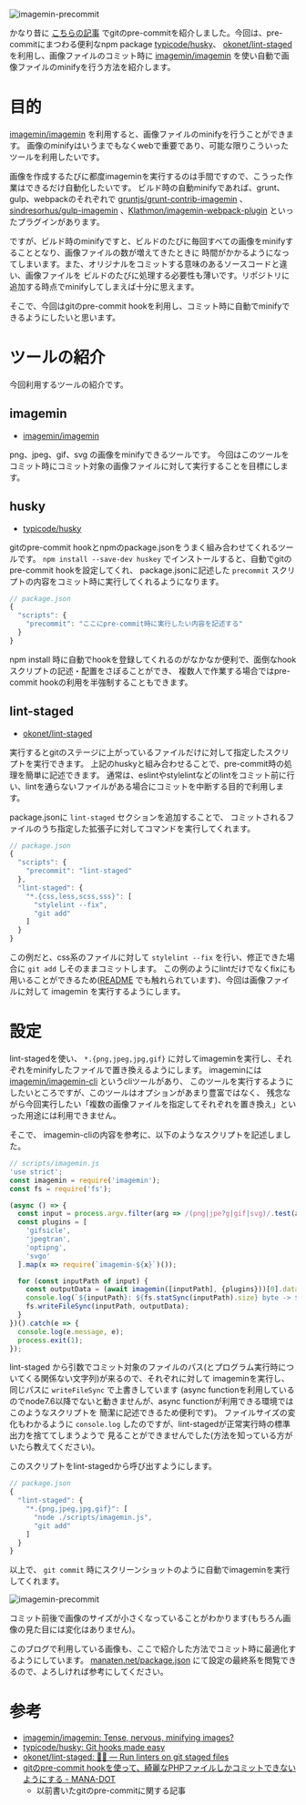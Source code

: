 <!--
title: husky + lint-stagedでgitのprecommit時にimageminを行い、minifyした画像のみコミットされるようにする
date:  2017-08-30 12:00
categories: [javascript,git]
-->

![imagemin-precommit](https://manaten.net/wp-content/uploads/2017/08/precommit-imagemin.png)

かなり昔に [こちらの記事](http://blog.manaten.net/entry/645)
でgitのpre-commitを紹介しました。今回は、pre-commitにまつわる便利なnpm package 
[typicode/husky](https://github.com/typicode/husky)、
[okonet/lint-staged](https://github.com/okonet/lint-staged)
を利用し、画像ファイルのコミット時に 
[imagemin/imagemin](https://github.com/imagemin/imagemin)
を使い自動で画像ファイルのminifyを行う方法を紹介します。

<!-- more -->

# 目的

[imagemin/imagemin](https://github.com/imagemin/imagemin) を利用すると、画像ファイルのminifyを行うことができます。
画像のminifyはいうまでもなくwebで重要であり、可能な限りこういったツールを利用したいです。

画像を作成するたびに都度imageminを実行するのは手間ですので、こうった作業はできるだけ自動化したいです。
ビルド時の自動minifyであれば、grunt、gulp、webpackのそれぞれで
[gruntjs/grunt-contrib-imagemin](https://github.com/gruntjs/grunt-contrib-imagemin)
、[sindresorhus/gulp-imagemin](https://github.com/sindresorhus/gulp-imagemin)
、[Klathmon/imagemin-webpack-plugin](https://github.com/Klathmon/imagemin-webpack-plugin)
といったプラグインがあります。

ですが、ビルド時のminifyですと、ビルドのたびに毎回すべての画像をminifyすることとなり、画像ファイルの数が増えてきたときに
時間がかかるようになってしまいます。また、オリジナルをコミットする意味のあるソースコードと違い、画像ファイルを
ビルドのたびに処理する必要性も薄いです。リポジトリに追加する時点でminifyしてしまえば十分に思えます。

そこで、今回はgitのpre-commit hookを利用し、コミット時に自動でminifyできるようにしたいと思います。

# ツールの紹介

今回利用するツールの紹介です。

## imagemin

- [imagemin/imagemin](https://github.com/imagemin/imagemin) 

png、jpeg、gif、svg の画像をminifyできるツールです。
今回はこのツールをコミット時にコミット対象の画像ファイルに対して実行することを目標にします。

## husky

- [typicode/husky](https://github.com/typicode/husky)

gitのpre-commit hookとnpmのpackage.jsonをうまく組み合わせてくれるツールです。
`npm install --save-dev huskey` でインストールすると、自動でgitのpre-commit hookを設定してくれ、
package.jsonに記述した `precommit` スクリプトの内容をコミット時に実行してくれるようになります。

```javascript
// package.json
{
  "scripts": {
    "precommit": "ここにpre-commit時に実行したい内容を記述する"
  }
}

```

npm install 時に自動でhookを登録してくれるのがなかなか便利で、面倒なhookスクリプトの記述・配置をさぼることができ、
複数人で作業する場合ではpre-commit hookの利用を半強制することもできます。

## lint-staged

- [okonet/lint-staged](https://github.com/okonet/lint-staged)

実行するとgitのステージに上がっているファイルだけに対して指定したスクリプトを実行できます。
上記のhuskyと組み合わせることで、pre-commit時の処理を簡単に記述できます。
通常は、eslintやstylelintなどのlintをコミット前に行い、lintを通らないファイルがある場合にコミットを中断する目的で利用します。

package.jsonに `lint-staged` セクションを追加することで、
コミットされるファイルのうち指定した拡張子に対してコマンドを実行してくれます。

```javascript
// package.json
{
  "scripts": {
    "precommit": "lint-staged"
  },
  "lint-staged": {
    "*.{css,less,scss,sss}": [
      "stylelint --fix",
      "git add"
    ]
  }
}
```

この例だと、css系のファイルに対して `stylelint --fix` を行い、修正できた場合に `git add` しそのままコミットします。
この例のようにlintだけでなくfixにも用いることができるため([README](https://github.com/okonet/lint-staged#automatically-fix-code-style-with---fix-and-add-to-commit)
でも触れられています)、今回は画像ファイルに対して imagemin を実行するようにします。


# 設定

lint-stagedを使い、 `*.{png,jpeg,jpg,gif}` に対してimageminを実行し、それぞれをminifyしたファイルで置き換えるようにします。
imageminには[imagemin/imagemin-cli](https://github.com/imagemin/imagemin-cli) というcliツールがあり、
このツールを実行するようにしたいところですが、このツールはオプションがあまり豊富ではなく、
残念ながら今回実行したい「複数の画像ファイルを指定してそれぞれを置き換え」といった用途には利用できません。

そこで、 imagemin-cliの内容を参考に、以下のようなスクリプトを記述しました。

```javascript
// scripts/imagemin.js
'use strict';
const imagemin = require('imagemin');
const fs = require('fs');

(async () => {
  const input = process.argv.filter(arg => /(png|jpe?g|gif|svg)/.test(arg));
  const plugins = [
    'gifsicle',
    'jpegtran',
    'optipng',
    'svgo'
  ].map(x => require(`imagemin-${x}`)());

  for (const inputPath of input) {
    const outputData = (await imagemin([inputPath], {plugins}))[0].data;
    console.log(`${inputPath}: ${fs.statSync(inputPath).size} byte -> ${outputData.length} byte.`);
    fs.writeFileSync(inputPath, outputData);
  }
})().catch(e => {
  console.log(e.message, e);
  process.exit(1);
});
```

lint-staged から引数でコミット対象のファイルのパス(とプログラム実行時についてくる関係ない文字列)が来るので、それぞれに対して
imageminを実行し、同じパスに `writeFileSync` で上書きしています
(async functionを利用しているのでnode7.6以降でないと動きませんが、async functionが利用できる環境ではこのようなスクリプトを
簡潔に記述できるため便利です)。
ファイルサイズの変化もわかるように `console.log` したのですが、lint-stagedが正常実行時の標準出力を捨ててしまうようで
見ることができませんでした(方法を知っている方がいたら教えてください)。

このスクリプトをlint-stagedから呼び出すようにします。

```javascript
// package.json
{
  "lint-staged": {
    "*.{png,jpeg,jpg,gif}": [
      "node ./scripts/imagemin.js",
      "git add"
    ]
  }
}
```

以上で、 `git commit` 時にスクリーンショットのように自動でimageminを実行してくれます。

![imagemin-precommit](https://manaten.net/wp-content/uploads/2017/08/precommit-imagemin-2.png)

コミット前後で画像のサイズが小さくなっていることがわかります(もちろん画像の見た目には変化はありません)。


このブログで利用している画像も、ここで紹介した方法でコミット時に最適化するようにしています。
[manaten.net/package.json](https://github.com/manaten/manaten.net/blob/1ee1f9cb8d1dabae56f0e3d9fe7cf0cb295535ab/package.json#L108-L110)
にて設定の最終系を閲覧できるので、よろしければ参考にしてください。

# 参考

- [imagemin/imagemin: Tense, nervous, minifying images?](https://github.com/imagemin/imagemin)
- [typicode/husky: Git hooks made easy](https://github.com/typicode/husky)
- [okonet/lint-staged: 🚫💩 — Run linters on git staged files](https://github.com/okonet/lint-staged)
- [gitのpre-commit hookを使って、綺麗なPHPファイルしかコミットできないようにする - MANA-DOT](http://blog.manaten.net/entry/645)
  - 以前書いたgitのpre-commitに関する記事
